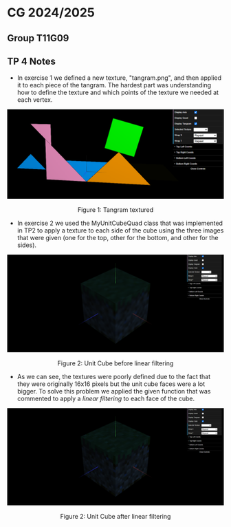 # CG 2024/2025

## Group T11G09

## TP 4 Notes

- In exercise 1 we defined a new texture, "tangram.png", and then applied it to each piece of the tangram. The hardest part was understanding how to define the texture and which points of the texture we needed at each vertex.

![Tangram](screenshots/G-t11g09-tp4-1tangram.PNG)
<p align="center">Figure 1: Tangram textured</p>

- In exercise 2 we used the MyUnitCubeQuad class that was implemented in TP2 to apply a texture to each side of the cube using the three images that were given (one for the top, other for the bottom, and other for the sides).

![Unit Cube Before](screenshots/G-t11g09-tp4-2before.PNG)
<p align="center">Figure 2: Unit Cube before linear filtering</p>

- As we can see, the textures were poorly defined due to the fact that they were originally 16x16 pixels but the unit cube faces were a lot bigger. To solve this problem we applied the given function that was commented
to apply a *linear filtering* to each face of the cube. 

![Unit Cube After](screenshots/G-t11g09-tp4-2after.PNG)
<p align="center">Figure 2: Unit Cube after linear filtering</p>